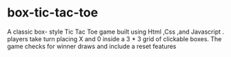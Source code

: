 # box-tic-tac-toe
 A classic  box- style Tic Tac Toe game built using Html ,Css ,and Javascript .  players take turn placing X and 0 inside a 3 * 3  grid  of clickable boxes. The game checks for winner draws and include a reset features
